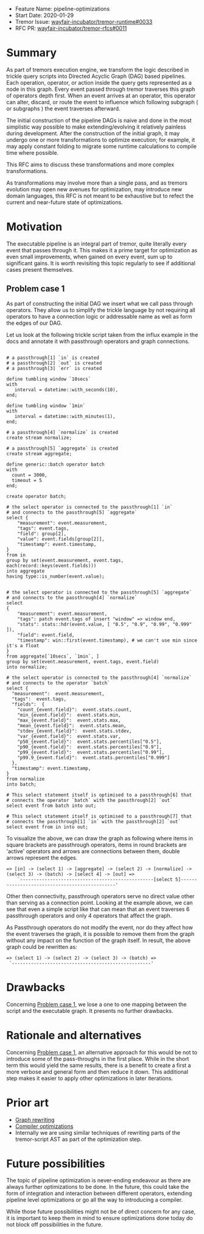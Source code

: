- Feature Name: pipeline-optimizations
- Start Date: 2020-01-29
- Tremor Issue: [wayfair-incubator/tremor-runtime#0033](https://github.com/wayfair-incubator/tremor-runtime/issues/0033)
- RFC PR: [wayfair-incubator/tremor-rfcs#0011](https://github.com/wayfair-incubator/tremor-rfcs/pull/0011)

# Summary
[summary]: #summary

As part of tremors execution engine, we transform the logic described in trickle query scripts into Directed Acyclic Graph (DAG) based pipelines. Each operation, operator, or action inside the query gets represented as a node in this graph. Every event passed through tremor traverses this graph of operators depth first. When an event arrives at an operator, this operator can alter, discard, or route the event to influence which following subgraph ( or subgraphs ) the event traverses afterward.

The initial construction of the pipeline DAGs is naive and done in the most simplistic way possible to make extending/evolving it relatively painless during development. After the construction of the initial graph, it may undergo one or more transformations to optimize execution; for example, it may apply constant folding to migrate some runtime calculations to compile time where possible.

This RFC aims to discuss these transformations and more complex transformations.

As transformations may involve more than a single pass, and as tremors evolution may open new avenues for optimization, may introduce new domain languages, this RFC is not meant to be exhaustive but to refect the current and near-future state of optimizations.

# Motivation
[motivation]: #motivation

The executable pipeline is an integral part of tremor, quite literally every event that passes through it. This makes it a prime target for optimization as even small improvements, when gained on every event, sum up to significant gains. It is worth revisiting this topic regularly to see if additional cases present themselves.

## Problem case 1
[case-1]: #case-1

As part of constructing the initial DAG we insert what we call pass through operators. They allow us to simplify the trickle language by not requiring all operators to have a connection logic or addressable name as well as form the edges of our DAG.

Let us look at the following trickle script taken from the influx example in the docs and annotate it with passthrough operators and graph connections.

```trickle

# a passthrough[1] `in` is created
# a passthrough[2] `out` is created
# a passthrough[3] `err` is created

define tumbling window `10secs`
with
   interval = datetime::with_seconds(10),
end;

define tumbling window `1min`
with
   interval = datetime::with_minutes(1),
end;

# a passthrough[4] `normalize` is created
create stream normalize;

# a passthrough[5] `aggregate` is created
create stream aggregate;

define generic::batch operator batch
with
  count = 3000,
  timeout = 5
end;

create operator batch;

# the select operator is connected to the passthrough[1] `in`
# and connects to the passthrough[5] `aggregate`
select {
    "measurement": event.measurement,
    "tags": event.tags,
    "field": group[2],
    "value": event.fields[group[2]],
    "timestamp": event.timestamp,
}
from in
group by set(event.measurement, event.tags, each(record::keys(event.fields)))
into aggregate
having type::is_number(event.value); 


# the select operator is connected to the passthrough[5] `aggregate`
# and connects to the passthrough[4] `normalize`
select 
{
    "measurement": event.measurement,
    "tags": patch event.tags of insert "window" => window end,
    "stats": stats::hdr(event.value, [ "0.5", "0.9", "0.99", "0.999" ]),
    "field": event.field,
    "timestamp": win::first(event.timestamp), # we can't use min since it's a float
}
from aggregate[`10secs`, `1min`, ]
group by set(event.measurement, event.tags, event.field)
into normalize;

# the select operator is connected to the passthrough[4] `normalize`
# and connects to the operator `batch`
select {
  "measurement":  event.measurement,
  "tags":  event.tags,
  "fields":  {
    "count_{event.field}":  event.stats.count,
    "min_{event.field}":  event.stats.min,
    "max_{event.field}":  event.stats.max,
    "mean_{event.field}":  event.stats.mean,
    "stdev_{event.field}":  event.stats.stdev,
    "var_{event.field}":  event.stats.var,
    "p50_{event.field}":  event.stats.percentiles["0.5"],
    "p90_{event.field}":  event.stats.percentiles["0.9"],
    "p99_{event.field}":  event.stats.percentiles["0.99"],
    "p99.9_{event.field}":  event.stats.percentiles["0.999"]
  },
  "timestamp": event.timestamp,
}
from normalize
into batch;

# This select statement itself is optimised to a passthrough[6] that
# connects the operator `batch` with the passthrough[2] `out`
select event from batch into out;

# This select statement itself is optimised to a passthrough[7] that
# connects the passthrough[1] `in` with the passthrough[2] `out`
select event from in into out;
```

To visualize the above, we can draw the graph as following where items in square brackets are passthrough operators, items in round brackets are 'active' operators and arrows are connections between them, double arrows represent the edges.

```text
=> [in] -> (select 1) -> [aggregate] -> (select 2) -> [normalize] -> (select 3) -> (batch) -> [select 4] -> [out] =>
    `-------------------------------------------------[select 5]----------------------------------------------'
```

Other then connectivity, passthrough operators serve no direct value other than serving as a connection point. Looking at the example above, we can see that even a simple script like that can mean that an event traverses 6 passthrough operators and only 4 operators that affect the graph.

As Passthrough operators do not modify the event, nor do they affect how the event traverses the graph, it is possible to remove them from the graph without any impact on the function of the graph itself. In result, the above graph could be rewritten as:

```text
=> (select 1) -> (select 2) -> (select 3) -> (batch) =>
 `---------------------------------------------------'
```

# Drawbacks
[drawbacks]: #drawbacks

Concerning [Problem case 1](#case-1), we lose a one to one mapping between the script and the executable graph. It presents no further drawbacks.

# Rationale and alternatives
[rationale-and-alternatives]: #rationale-and-alternatives

Concerning [Problem case 1](#case-1), an alternative approach for this would be not to introduce some of the pass-throughs in the first place. While in the short term this would yield the same results, there is a benefit to create a first a more verbose and general form and then reduce it down. This additional step makes it easier to apply other optimizations in later iterations.

# Prior art
[prior-art]: #prior-art

- [Graph rewriting](https://en.wikipedia.org/wiki/Graph_rewriting)
- [Compiler optimizations](https://en.wikipedia.org/wiki/Optimizing_compiler)
- Internally we are using similar techniques of rewriting parts of the tremor-script AST as part of the optimization step.

# Future possibilities
[future-possibilities]: #future-possibilities

The topic of pipeline optimization is never-ending endeavour as there are always further optimizations to be done. In the future, this could take the form of integration and interaction between different operators, extending pipeline level optimizations or go all the way to introducing a compiler.

While those future possibilities might not be of direct concern for any case, it is important to keep them in mind to ensure optimizations done today do not block off possibilities in the future.
